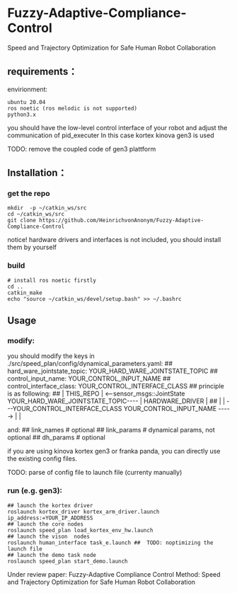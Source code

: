 # Fuzzy-Adaptive-Compliance-Control
Speed and Trajectory Optimization for Safe Human Robot Collaboration

## requirements：

envirionment:

    ubuntu 20.04
    ros noetic (ros melodic is not supported)
    python3.x

you should have the low-level control interface of your robot and adjust the communication of pid_executer
In this case kortex kinova gen3 is used

TODO: remove the coupled code of gen3 plattform
    
## Installation：

### get the repo
    mkdir  -p ~/catkin_ws/src
    cd ~/catkin_ws/src
    git clone https://github.com/HeinrichvonAnonym/Fuzzy-Adaptive-Compliance-Control

notice! hardware drivers and interfaces is not included, you should install them by yourself

### build
    # install ros noetic firstly
    cd ..
    catkin_make
    echo "source ~/catkin_ws/devel/setup.bash" >> ~/.bashrc

##   Usage
### modify:
you should modify the keys in ./src/speed_plan/config/dynamical_parameters.yaml:
    ##    hard_ware_jointstate_topic: YOUR_HARD_WARE_JOINTSTATE_TOPIC
    ##    control_input_name: YOUR_CONTROL_INPUT_NAME
    ##    control_interface_class: YOUR_CONTROL_INTERFACE_CLASS
    ##    principle is as following:
    ##    | THIS_REPO |  <--sensor_msgs::JointState YOUR_HARD_WARE_JOINTSTATE_TOPIC---- | HARDWARE_DRIVER |
    ##    |           |  ---YOUR_CONTROL_INTERFACE_CLASS YOUR_CONTROL_INPUT_NAME -----> |                 |

and:
    ##    link_names # optional
    ##    link_params # dynamical params, not optional
    ##    dh_params # optional

if you are using kinova kortex gen3 or franka panda, you can directly use the existing config files.

TODO: parse of config file to launch file (currenty manually)

### run (e.g. gen3):
    ## launch the kortex driver
    roslaunch kortex_driver kortex_arm_driver.launch ip_address:=YOUR_IP_ADDRESS
    ## launch the core nodes
    roslaunch speed_plan load_kortex_env_hw.launch
    ## launch the vison  nodes
    roslaunch human_interface task_e.launch ##  TODO: noptimizing the launch file
    ## launch the demo task node
    roslaunch speed_plan start_demo.launch

Under review paper: Fuzzy-Adaptive Compliance Control Method: Speed and Trajectory Optimization for Safe Human Robot Collaboration
